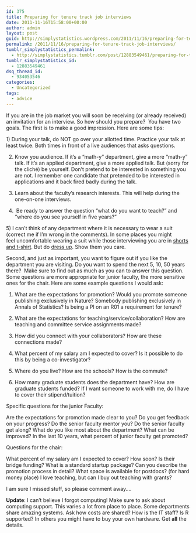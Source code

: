 ```yaml
---
id: 375
title: Preparing for tenure track job interviews
date: 2011-11-16T15:58:00+00:00
author: admin
layout: post
guid: http://simplystatistics.wordpress.com/2011/11/16/preparing-for-tenure-track-job-interviews
permalink: /2011/11/16/preparing-for-tenure-track-job-interviews/
tumblr_simplystatistics_permalink:
  - http://simplystatistics.tumblr.com/post/12883549461/preparing-for-tenure-track-job-interviews
tumblr_simplystatistics_id:
  - 12883549461
dsq_thread_id:
  - 934053546
categories:
  - Uncategorized
tags:
  - advice
---
```

If you are in the job market you will soon be receiving (or already received) an invitation for an interview. So how should you prepare?  You have two goals. The first is to make a good impression. Here are some tips:

<!-- more -->1) During your talk, do NOT go over your allotted time. Practice your talk at least twice. Both times in front of a live audiences that asks questions. 

2) Know you audience. If it&#8217;s a &#8220;math-y&#8221; department, give a more &#8220;math-y&#8221; talk. If it&#8217;s an applied department, give a more applied talk. But (sorry for the cliché) be yourself. Don&#8217;t pretend to be interested in something you are not. I remember one candidate that pretended to be interested in applications and it back fired badly during the talk.  

3) Learn about the faculty&#8217;s research interests. This will help during the one-on-one interviews.

4)  Be ready to answer the question &#8220;what do you want to teach?&#8221; and &#8220;where do you see yourself in five years?&#8221;

<div>
  5) I can&#8217;t think of any department where it is necessary to wear a suit (correct me if I&#8217;m wrong in the comments). In some places you might feel uncomfortable wearing a suit while those interviewing you are in <a href="http://owpdb.mfo.de/photoNormal?id=7558" target="_blank">shorts and t-shirt</a>. But do <a href="http://apha.org/NR/rdonlyres/20123290-0DCC-4275-B7B6-8F1F609BC3EB/10147/IMG_1001.JPG" target="_blank">dress up</a>. Show them you care. 
</div>

Second, and just as important, you want to figure out if you like the department you are visiting. Do you want to spend the next 5, 10, 50 years there?  Make sure to find out as much as you can to answer this question. Some questions are more appropriate for junior faculty, the more sensitive ones for the chair. Here are some example questions I would ask:

1) What are the expectations for promotion? Would you promote someone publishing exclusively in Nature? Somebody publishing exclusively in Annals of Statistics? Is being a PI on an R01 a requirement for tenure? 

2) What are the expectations for teaching/service/collaboration? How are teaching and committee service assignments made?   

3) How did you connect with your collaborators? How are these connections made?

4) What percent of my salary am I expected to cover? Is it possible to do this by being a co-investigator?

5) Where do you live? How are the schools? How is the commute?  

6) How many graduate students does the department have? How are graduate students funded? If I want someone to work with me, do I have to cover their stipend/tuition?

Specific questions for the junior Faculty:

Are the expectations for promotion made clear to you? Do you get feedback on your progress? Do the senior faculty mentor you? Do the senior faculty get along? What do you like most about the department? What can be improved? In the last 10 years, what percent of junior faculty get promoted?

Questions for the chair:

What percent of my salary am I expected to cover? How soon? Is their bridge funding? What is a standard startup package? Can you describe the promotion process in detail? What space is available for postdocs? (for hard money place) I love teaching, but can I buy out teaching with grants? 

I am sure I missed stuff, so please comment away&#8230;.

**Update**: I can&#8217;t believe I forgot computing! Make sure to ask about computing support. This varies a lot from place to place. Some departments share amazing systems. Ask how costs are shared? How is the IT staff? Is R supported? In others you might have to buy your own hardware. Get **all** the details.